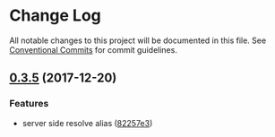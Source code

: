 # Change Log

All notable changes to this project will be documented in this file.
See [Conventional Commits](https://conventionalcommits.org) for commit guidelines.

<a name="0.3.5"></a>
## [0.3.5](https://github.com/alibaba/beidou/tree/master/packages/beidou-plugin-isomorphic/compare/v0.3.4...v0.3.5) (2017-12-20)


### Features

* server side resolve alias ([82257e3](https://github.com/alibaba/beidou/tree/master/packages/beidou-plugin-isomorphic/commit/82257e3))
